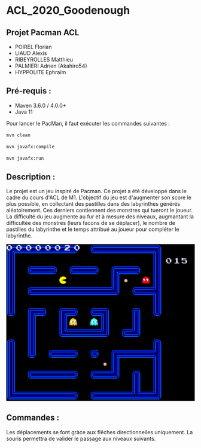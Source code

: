 # ACL_2020_Goodenough
## Projet Pacman ACL 
* POIREL Florian
* LIAUD Alexis
* RIBEYROLLES Matthieu
* PALMIERI Adrien (Akahiro54)
* HYPPOLITE Ephraïm

## Pré-requis : 
* Maven 3.6.0 / 4.0.0+
* Java 11

Pour lancer le PacMan, il faut exécuter les commandes suivantes :

```bash
mvn clean
```

```bash
mvn javafx:compile
```

```bash
mvn javafx:run
```

## Description :
Le projet est un jeu inspiré de Pacman. Ce projet a été développé dans le cadre du cours d'ACL de M1. 
L'objectif du jeu est d'augmenter son score le plus possible, en collectant des pastilles dans des labyrinthes générés aléatoirement. Ces derniers contiennent des monstres qui tueront le joueur. La difficulté du jeu augmente au fur et à mesure des niveaux, augmantant la difficultée des monstres (leurs facons de se déplacer), le nombre de pastilles du labyrinthe et le temps attribué au joueur pour compléter le labyrinthe.

![Image illustration](https://github.com/liaud1u/ACL_2020_Goodenough/blob/Sprint2/pacman.png?raw=true)

## Commandes :
Les déplacements se font gràce aux flêches directionnelles uniquement. 
La souris permettra de valider le passage aux niveaux suivants. 